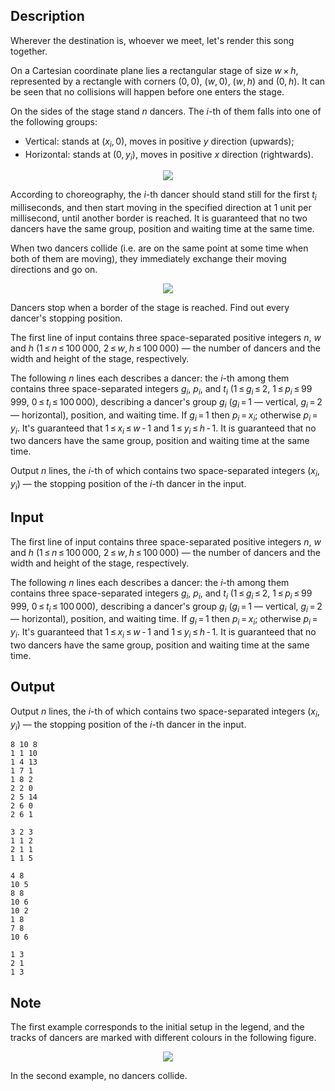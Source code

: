 ## Description

<div><p><span class="tex-font-style-it">Wherever the destination is, whoever we meet, let's render this song together.</span></p><p>On a Cartesian coordinate plane lies a rectangular stage of size <span class="tex-span"><i>w</i> × <i>h</i></span>, represented by a rectangle with corners <span class="tex-span">(0, 0)</span>, <span class="tex-span">(<i>w</i>, 0)</span>, <span class="tex-span">(<i>w</i>, <i>h</i>)</span> and <span class="tex-span">(0, <i>h</i>)</span>. It can be seen that no collisions will happen before one enters the stage.</p><p>On the sides of the stage stand <span class="tex-span"><i>n</i></span> dancers. The <span class="tex-span"><i>i</i></span>-th of them falls into one of the following groups: </p><ul> <li> <span class="tex-font-style-bf">Vertical</span>: stands at <span class="tex-span">(<i>x</i><sub class="lower-index"><i>i</i></sub>, 0)</span>, moves in positive <span class="tex-span"><i>y</i></span> direction (upwards); </li><li> <span class="tex-font-style-bf">Horizontal</span>: stands at <span class="tex-span">(0, <i>y</i><sub class="lower-index"><i>i</i></sub>)</span>, moves in positive <span class="tex-span"><i>x</i></span> direction (rightwards). </li></ul><center> <img class="tex-graphics" src="file://2Au0ZUnJ.png" style="max-width: 100.0%;max-height: 100.0%;"> </center><p>According to choreography, the <span class="tex-span"><i>i</i></span>-th dancer should stand still for the first <span class="tex-span"><i>t</i><sub class="lower-index"><i>i</i></sub></span> milliseconds, and then start moving in the specified direction at <span class="tex-span">1</span> unit per millisecond, until another border is reached. It is guaranteed that no two dancers have the same group, position and waiting time at the same time.</p><p>When two dancers collide (i.e. are on the same point at some time when both of them are moving), they immediately exchange their moving directions and go on.</p><center> <img class="tex-graphics" src="file://Ap6T9YSO.png" style="max-width: 100.0%;max-height: 100.0%;"> </center><p>Dancers stop when a border of the stage is reached. Find out every dancer's stopping position.</p></div><div class="input-specification"><p>The first line of input contains three space-separated positive integers <span class="tex-span"><i>n</i></span>, <span class="tex-span"><i>w</i></span> and <span class="tex-span"><i>h</i></span> (<span class="tex-span">1 ≤ <i>n</i> ≤ 100 000</span>, <span class="tex-span">2 ≤ <i>w</i>, <i>h</i> ≤ 100 000</span>) — the number of dancers and the width and height of the stage, respectively.</p><p>The following <span class="tex-span"><i>n</i></span> lines each describes a dancer: the <span class="tex-span"><i>i</i></span>-th among them contains three space-separated integers <span class="tex-span"><i>g</i><sub class="lower-index"><i>i</i></sub></span>, <span class="tex-span"><i>p</i><sub class="lower-index"><i>i</i></sub></span>, and <span class="tex-span"><i>t</i><sub class="lower-index"><i>i</i></sub></span> (<span class="tex-span">1 ≤ <i>g</i><sub class="lower-index"><i>i</i></sub> ≤ 2</span>, <span class="tex-span">1 ≤ <i>p</i><sub class="lower-index"><i>i</i></sub> ≤ 99 999</span>, <span class="tex-span">0 ≤ <i>t</i><sub class="lower-index"><i>i</i></sub> ≤ 100 000</span>), describing a dancer's group <span class="tex-span"><i>g</i><sub class="lower-index"><i>i</i></sub></span> (<span class="tex-span"><i>g</i><sub class="lower-index"><i>i</i></sub> = 1</span> — vertical, <span class="tex-span"><i>g</i><sub class="lower-index"><i>i</i></sub> = 2</span> — horizontal), position, and waiting time. If <span class="tex-span"><i>g</i><sub class="lower-index"><i>i</i></sub> = 1</span> then <span class="tex-span"><i>p</i><sub class="lower-index"><i>i</i></sub> = <i>x</i><sub class="lower-index"><i>i</i></sub></span>; otherwise <span class="tex-span"><i>p</i><sub class="lower-index"><i>i</i></sub> = <i>y</i><sub class="lower-index"><i>i</i></sub></span>. It's guaranteed that <span class="tex-span">1 ≤ <i>x</i><sub class="lower-index"><i>i</i></sub> ≤ <i>w</i> - 1</span> and <span class="tex-span">1 ≤ <i>y</i><sub class="lower-index"><i>i</i></sub> ≤ <i>h</i> - 1</span>. It is guaranteed that no two dancers have the same group, position and waiting time at the same time.</p></div><div class="output-specification"><p>Output <span class="tex-span"><i>n</i></span> lines, the <span class="tex-span"><i>i</i></span>-th of which contains two space-separated integers <span class="tex-span">(<i>x</i><sub class="lower-index"><i>i</i></sub>, <i>y</i><sub class="lower-index"><i>i</i></sub>)</span> — the stopping position of the <span class="tex-span"><i>i</i></span>-th dancer in the input.</p></div>

## Input

<p>The first line of input contains three space-separated positive integers <span class="tex-span"><i>n</i></span>, <span class="tex-span"><i>w</i></span> and <span class="tex-span"><i>h</i></span> (<span class="tex-span">1 ≤ <i>n</i> ≤ 100 000</span>, <span class="tex-span">2 ≤ <i>w</i>, <i>h</i> ≤ 100 000</span>) — the number of dancers and the width and height of the stage, respectively.</p><p>The following <span class="tex-span"><i>n</i></span> lines each describes a dancer: the <span class="tex-span"><i>i</i></span>-th among them contains three space-separated integers <span class="tex-span"><i>g</i><sub class="lower-index"><i>i</i></sub></span>, <span class="tex-span"><i>p</i><sub class="lower-index"><i>i</i></sub></span>, and <span class="tex-span"><i>t</i><sub class="lower-index"><i>i</i></sub></span> (<span class="tex-span">1 ≤ <i>g</i><sub class="lower-index"><i>i</i></sub> ≤ 2</span>, <span class="tex-span">1 ≤ <i>p</i><sub class="lower-index"><i>i</i></sub> ≤ 99 999</span>, <span class="tex-span">0 ≤ <i>t</i><sub class="lower-index"><i>i</i></sub> ≤ 100 000</span>), describing a dancer's group <span class="tex-span"><i>g</i><sub class="lower-index"><i>i</i></sub></span> (<span class="tex-span"><i>g</i><sub class="lower-index"><i>i</i></sub> = 1</span> — vertical, <span class="tex-span"><i>g</i><sub class="lower-index"><i>i</i></sub> = 2</span> — horizontal), position, and waiting time. If <span class="tex-span"><i>g</i><sub class="lower-index"><i>i</i></sub> = 1</span> then <span class="tex-span"><i>p</i><sub class="lower-index"><i>i</i></sub> = <i>x</i><sub class="lower-index"><i>i</i></sub></span>; otherwise <span class="tex-span"><i>p</i><sub class="lower-index"><i>i</i></sub> = <i>y</i><sub class="lower-index"><i>i</i></sub></span>. It's guaranteed that <span class="tex-span">1 ≤ <i>x</i><sub class="lower-index"><i>i</i></sub> ≤ <i>w</i> - 1</span> and <span class="tex-span">1 ≤ <i>y</i><sub class="lower-index"><i>i</i></sub> ≤ <i>h</i> - 1</span>. It is guaranteed that no two dancers have the same group, position and waiting time at the same time.</p>

## Output

<p>Output <span class="tex-span"><i>n</i></span> lines, the <span class="tex-span"><i>i</i></span>-th of which contains two space-separated integers <span class="tex-span">(<i>x</i><sub class="lower-index"><i>i</i></sub>, <i>y</i><sub class="lower-index"><i>i</i></sub>)</span> — the stopping position of the <span class="tex-span"><i>i</i></span>-th dancer in the input.</p>





```input1
8 10 8
1 1 10
1 4 13
1 7 1
1 8 2
2 2 0
2 5 14
2 6 0
2 6 1

```




```input2
3 2 3
1 1 2
2 1 1
1 1 5

```




```output1
4 8
10 5
8 8
10 6
10 2
1 8
7 8
10 6

```




```output2
1 3
2 1
1 3

```



## Note

<p>The first example corresponds to the initial setup in the legend, and the tracks of dancers are marked with different colours in the following figure.</p><center> <img class="tex-graphics" src="file://hKuV3Wle.png" style="max-width: 100.0%;max-height: 100.0%;"> </center><p>In the second example, no dancers collide.</p>
